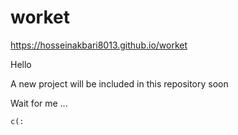 # worket
https://hosseinakbari8013.github.io/worket

Hello

A new project will be included in this repository soon

Wait for me ...

``
c(:
``
